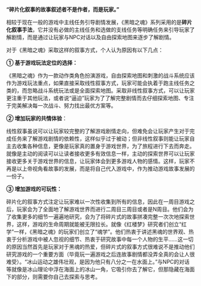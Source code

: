 **“碎片化叙事的故事叙述者不是作者，而是玩家。”**

相较于现在一般的游戏中主线任务引导剧情发展，《黑暗之魂》系列采用的是**碎片化叙事手法**，它并没有必做的主线任务和选做的支线任务等明确任务来引导玩家了解剧情，而是通过让玩家与NPC对话以及自由探索地图来逐步了解剧情。

对于《黑暗之魂》采取这样的叙事方式，个人认为原因有以下几点：

**① 基于游戏玩法定位的选择：**

《黑暗之魂》作为一款动作类角色扮演游戏，自由探索地图和刺激的战斗系统应该作为游戏玩法重点，如果直接采取线性叙事方式，玩家可能会执着于跑主线任务之类的，而忽略战斗系统玩法或是全面探索地图。采取非线性叙事方式，可以让玩家更注重于其他玩法，或者说“逼迫”玩家为了了解完整剧情而去仔细探索地图、专注于完美解决每一次战斗、努力找出最优方案等。

**② 增加玩家的共情体验**：

线性叙事虽说可以让玩家较完整的了解游戏剧情走向，但难免会让玩家产生对于完成任务来了解游戏剧情的依赖性，这样似乎过于被动；但非线性叙事则能让玩家自主去收集各种信息，更像是玩家真的置身于游戏世界，为了旅程进行下去而奔走。就像是主动的阅读可以让读者接收更多有效信息一样，主动的探索世界可以让玩家接收更多关于游戏世界的信息，让玩家体会到更多游戏人物的感情。这样，玩家不再是以上帝视角看故事的发展，而是将自己代入游戏中，作为推动游戏故事发展的一份子。

**③ 增加游戏的可玩性：**

碎片化的叙事方式注定让玩家难以一次性收集到所有的信息，因此在一周目游戏之后，玩家会为了全面地了解游戏世界而进行二周目三周目或者是N周目。他们会为了收集更多的细节一遍遍地研究，会为了将碎片式的故事拼凑完整一次次地探索世界，这样，游戏的生命周期就能被无限拉长。就像《红楼梦》研究者们创立“红学”一样，《黑暗之魂》的玩家们创立了“魂学”。他们热衷于讲述黑魂的世界观、热衷于分析游戏中被人忽视的细节、热衷于研究故事中每一个人物的生平……这一切的原因当然首先是玩家对于黑魂的热爱，但碎片式的叙事方式很难说不是推动他们 研究游戏的一个重要方面（毕竟玩一遍游戏之后连故事剧情都没弄全真的会让人很难受）。“冰山运动之雄伟壮观，是因为他只有八分之一在水面上。”与NPC的对话等就像是冰山理论中浮在海面上的冰山一角，它吸引你去了解它，但那隐藏在海面下的部分，则需要你自己去探索与思考。
